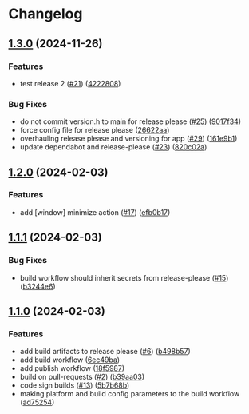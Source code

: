 # Changelog

## [1.3.0](https://github.com/xeekworx/WindowTool/compare/v1.2.0...v1.3.0) (2024-11-26)


### Features

* test release 2 ([#21](https://github.com/xeekworx/WindowTool/issues/21)) ([4222808](https://github.com/xeekworx/WindowTool/commit/42228086c0ebf4850644ba5853db20ad28489c4a))


### Bug Fixes

* do not commit version.h to main for release please ([#25](https://github.com/xeekworx/WindowTool/issues/25)) ([9017f34](https://github.com/xeekworx/WindowTool/commit/9017f34523d39d177c73e16b40fc9c7a0f8ea01e))
* force config file for release please ([26622aa](https://github.com/xeekworx/WindowTool/commit/26622aa709d9b0122c8438ce099a334b50b0175d))
* overhauling release please and versioning for app ([#29](https://github.com/xeekworx/WindowTool/issues/29)) ([161e9b1](https://github.com/xeekworx/WindowTool/commit/161e9b1f48e8d6f1d20b3a872a4a3fc301583937))
* update dependabot and release-please ([#23](https://github.com/xeekworx/WindowTool/issues/23)) ([820c02a](https://github.com/xeekworx/WindowTool/commit/820c02a0cb1a91a9d74065aded1c9749e46d864a))

## [1.2.0](https://github.com/xeekworx/WindowTool/compare/v1.1.1...v1.2.0) (2024-02-03)


### Features

* add [window] minimize action ([#17](https://github.com/xeekworx/WindowTool/issues/17)) ([efb0b17](https://github.com/xeekworx/WindowTool/commit/efb0b17acfb199824c00fc646c17779d736507b7))

## [1.1.1](https://github.com/xeekworx/WindowTool/compare/v1.1.0...v1.1.1) (2024-02-03)


### Bug Fixes

* build workflow should inherit secrets from release-please ([#15](https://github.com/xeekworx/WindowTool/issues/15)) ([b3244e6](https://github.com/xeekworx/WindowTool/commit/b3244e6b34b2b3f06452a22f9ce4cca14146cfb1))

## [1.1.0](https://github.com/xeekworx/WindowTool/compare/v1.2.1...v1.1.0) (2024-02-03)


### Features

* add build artifacts to release please ([#6](https://github.com/xeekworx/WindowTool/issues/6)) ([b498b57](https://github.com/xeekworx/WindowTool/commit/b498b579496e19165da81d8ce6bb8c0d16a2f85a))
* add build workflow ([6ec49ba](https://github.com/xeekworx/WindowTool/commit/6ec49ba39a4220933269f33b56a43f7cdbc891aa))
* add publish workflow ([18f5987](https://github.com/xeekworx/WindowTool/commit/18f5987f95aab66b6f8befb9ebe60f3054029164))
* build on pull-requests ([#2](https://github.com/xeekworx/WindowTool/issues/2)) ([b39aa03](https://github.com/xeekworx/WindowTool/commit/b39aa031a2afad573c9428eb7bb8cb4bbdb593d1))
* code sign builds ([#13](https://github.com/xeekworx/WindowTool/issues/13)) ([5b7b68b](https://github.com/xeekworx/WindowTool/commit/5b7b68b4328983bfee8bdd72993dab9e191b9542))
* making platform and build config parameters to the build workflow ([ad75254](https://github.com/xeekworx/WindowTool/commit/ad75254513217cbf93567fc1041d7bbae9345b23))

